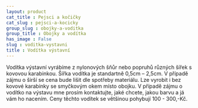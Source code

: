 ```yaml
---
layout: product
cat_title : Pejsci a kočičky
cat_slug : pejsci-a-kocicky
group_slug : obojky-a-voditka
group_title : Obojky a vodítka
has_image : False
slug : voditka-vystavni
title : Vodítka výstavní
---
```


Vodítka výstavní vyrábíme z nylonových šňůr nebo popruhů různých šířek s kovovou karabinkou. Šířka vodítka je standartně 0,5cm – 2,5cm. V případě zájmu o širší se cena bude lišit dle spotřeby materiálu. Lze vyrobit i bez kovové karabinky se smyčkovým okem místo obojku. V případě zájmu o vodítko na výstavu mne prosím kontaktujte, jaké chcete, jakou barvu a já vám ho nacením. Ceny těchto vodítek se většinou pohybují 100 - 300,-Kč.

